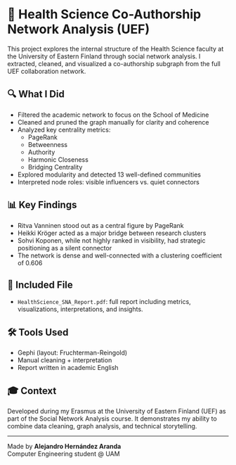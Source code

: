 # 🧬 Health Science Co-Authorship Network Analysis (UEF)

This project explores the internal structure of the Health Science faculty at the University of Eastern Finland through social network analysis. I extracted, cleaned, and visualized a co-authorship subgraph from the full UEF collaboration network.

## 🔍 What I Did

- Filtered the academic network to focus on the School of Medicine
- Cleaned and pruned the graph manually for clarity and coherence
- Analyzed key centrality metrics:
  - PageRank
  - Betweenness
  - Authority
  - Harmonic Closeness
  - Bridging Centrality
- Explored modularity and detected 13 well-defined communities
- Interpreted node roles: visible influencers vs. quiet connectors

## 📊 Key Findings

- Ritva Vanninen stood out as a central figure by PageRank
- Heikki Kröger acted as a major bridge between research clusters
- Sohvi Koponen, while not highly ranked in visibility, had strategic positioning as a silent connector
- The network is dense and well-connected with a clustering coefficient of 0.606

## 📎 Included File

- `HealthScience_SNA_Report.pdf`: full report including metrics, visualizations, interpretations, and insights.

## 🛠️ Tools Used

- Gephi (layout: Fruchterman-Reingold)
- Manual cleaning + interpretation
- Report written in academic English

## 🎓 Context

Developed during my Erasmus at the University of Eastern Finland (UEF) as part of the Social Network Analysis course. It demonstrates my ability to combine data cleaning, graph analysis, and technical storytelling.

---

Made by **Alejandro Hernández Aranda**  
Computer Engineering student @ UAM

